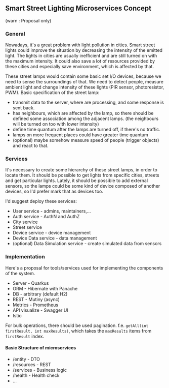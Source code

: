 ## Smart Street Lighting Microservices Concept
(warn : Proposal only)

### General
Nowadays, it's a great problem with light pollution in cities. 
Smart street lights could improve the situation by decreasing the intensity of the emitted light. 
The lights in cities are usually inefficient and are still turned on with the maximum intensity. 
It could also save a lot of resources provided by these cities and especially save environment, which is affected by that. 

These street lamps would contain some basic set I/O devices, because we need to sense the surroundings of that. 
We need to detect people, measure ambient light and change intensity of these lights (PIR sensor, photoresistor, PWM). 
Basic specification of the street lamp:
<ul>
<li> transmit data to the server, where are processing, and some response is sent back.</li>
<li> has neighbours, which are affected by the lamp, so there should be defined some association among the adjacent lamps. (the neighbours will be turned on too with lower intensity)</li>
<li> define time quantum after the lamps are turned off, if there's no traffic.</li>
<li> lamps on more frequent places could have greater time quantum</li>
<li> (optional) maybe somehow measure speed of people (trigger objects) and react to that. </li>
</ul>

### Services
It's necessary to create some hierarchy of these street lamps, in order to locate them. 
It should be possible to get lights from specific cities, streets and get particular lights. 
Lately, it should be possible to add external sensors, so the lamps could be some kind of device composed of another devices, so I'd prefer mark that as devices too. 

I'd suggest deploy these services:
<ul>
<li>User service - admins, maintainers,...</li>
<li>Auth service - AuthN and AuthZ</li>
<li>City service</li>
<li>Street service</li>
<li>Device service - device management</li>
<li>Device Data service - data management</li>
<li>(optional) Data Simulation service - create simulated data from sensors</li>
</ul>

### Implementation
Here's a proposal for tools/services used for implementing the components of the system.
<ul>
<li>Server - Quarkus</li>
<li>ORM - Hibernate with Panache</li>
<li>DB - arbitrary (default H2)</li>
<li>REST - Mutiny (async)</li>
<li>Metrics - Prometheus</li>
<li>API visualize - Swagger UI</li>
<li>Istio</li>
</ul>

For bulk operations, there should be used pagination. f.e. `getAll(int firstResult, int maxResults)`, 
which takes the `maxResults` items from `firstResult` index.

#### Basic Structure of microservices
<ul>
<li>/entity - DTO</li>
<li>/resources - REST</li>
<li>/services - Business logic</li>
<li>/health - Health check</li>
<li>...</li>
</ul>





